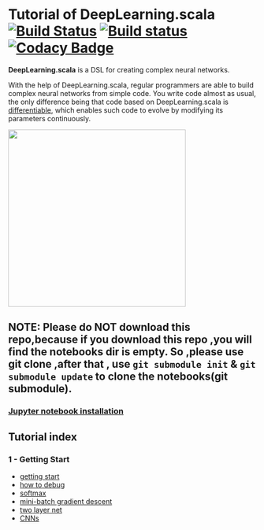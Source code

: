 # Tutorial of DeepLearning.scala [![Build Status](https://travis-ci.org/izhangzhihao/deeplearning-tutorial.svg?branch=master)](https://travis-ci.org/izhangzhihao/deeplearning-tutorial) [![Build status](https://ci.appveyor.com/api/projects/status/fvxjskxa9oqwqpel/branch/master?svg=true)](https://ci.appveyor.com/project/izhangzhihao/deeplearning-tutorial/branch/master) [![Codacy Badge](https://api.codacy.com/project/badge/Grade/09b2f5a4d06547a38ce425e7c7fae869)](https://www.codacy.com/app/izhangzhihao/deeplearning-tutorial?utm_source=github.com&utm_medium=referral&utm_content=izhangzhihao/deeplearning-tutorial&utm_campaign=badger)

**DeepLearning.scala** is a DSL for creating complex neural networks.

With the help of DeepLearning.scala, regular programmers are able to build complex neural networks from simple code. You  write code almost as usual, the only difference being that code based on DeepLearning.scala is [differentiable](https://colah.github.io/posts/2015-09-NN-Types-FP/), which enables such code to evolve by modifying its parameters continuously.

<img src="https://github.com/izhangzhihao/deeplearning-tutorial/blob/master/cover.jpeg" width="360">

## NOTE: Please do NOT download this repo,because if you download this repo ,you will find the notebooks dir is empty. So ,please use git clone ,after that , use `git submodule init` & `git submodule update` to clone the notebooks(git submodule).

### [Jupyter notebook installation](https://github.com/alexarchambault/jupyter-scala)

## Tutorial index

### 1 - Getting Start
- [getting start](https://github.com/thoughtworksinc/deeplearning.scala-website/blob/v1.0.0-doc/ipynbs/GettingStarted.ipynb)
- [how to debug](https://github.com/thoughtworksinc/deeplearning.scala-website/blob/v1.0.0-doc/ipynbs/Debug.ipynb)
- [softmax](https://github.com/thoughtworksinc/deeplearning.scala-website/blob/v1.0.0-doc/ipynbs/SoftmaxLinearClassifier.ipynb)
- [mini-batch gradient descent](https://github.com/thoughtworksinc/deeplearning.scala-website/blob/v1.0.0-doc/ipynbs/MiniBatchGradientDescent.ipynb)
- [two layer net](https://github.com/thoughtworksinc/deeplearning.scala-website/blob/v1.0.0-doc/ipynbs/TwoLayerNet.ipynb)
- [CNNs](https://github.com/thoughtworksinc/deeplearning.scala-website/blob/v1.0.0-doc/ipynbs/CNNs.ipynb)

